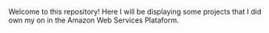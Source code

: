 Welcome to this repository!
Here I will be displaying some projects that I did own my on in the Amazon Web Services Plataform.
